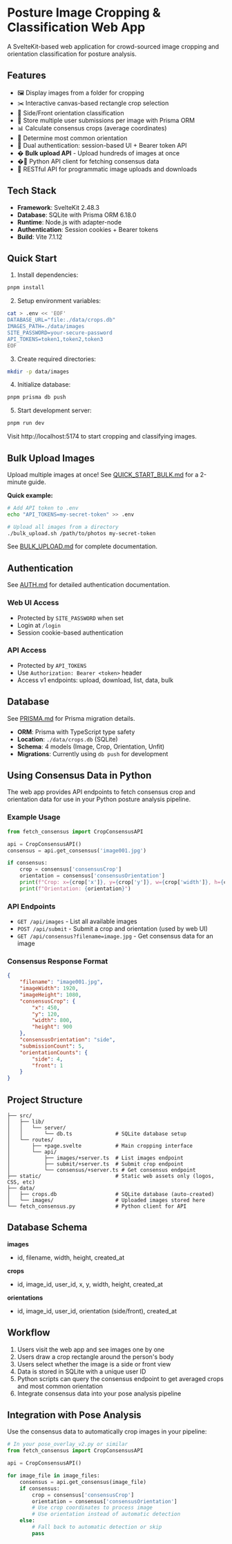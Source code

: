 # Posture Image Cropping & Classification Web App

A SvelteKit-based web application for crowd-sourced image cropping and orientation classification for posture analysis.

## Features

- 🖼️ Display images from a folder for cropping
- ✂️ Interactive canvas-based rectangle crop selection
- 🔄 Side/Front orientation classification
- 💾 Store multiple user submissions per image with Prisma ORM
- 📊 Calculate consensus crops (average coordinates)
- 🎯 Determine most common orientation
- 🔐 Dual authentication: session-based UI + Bearer token API
- � **Bulk upload API** - Upload hundreds of images at once
- �🐍 Python API client for fetching consensus data
- 🚀 RESTful API for programmatic image uploads and downloads

## Tech Stack

- **Framework**: SvelteKit 2.48.3
- **Database**: SQLite with Prisma ORM 6.18.0
- **Runtime**: Node.js with adapter-node
- **Authentication**: Session cookies + Bearer tokens
- **Build**: Vite 7.1.12

## Quick Start

1. Install dependencies:

```bash
pnpm install
```

2. Setup environment variables:

```bash
cat > .env << 'EOF'
DATABASE_URL="file:./data/crops.db"
IMAGES_PATH=./data/images
SITE_PASSWORD=your-secure-password
API_TOKENS=token1,token2,token3
EOF
```

3. Create required directories:

```bash
mkdir -p data/images
```

4. Initialize database:

```bash
pnpm prisma db push
```

5. Start development server:

```bash
pnpm run dev
```

Visit http://localhost:5174 to start cropping and classifying images.

## Bulk Upload Images

Upload multiple images at once! See [QUICK_START_BULK.md](./QUICK_START_BULK.md) for a 2-minute guide.

**Quick example:**

```bash
# Add API token to .env
echo "API_TOKENS=my-secret-token" >> .env

# Upload all images from a directory
./bulk_upload.sh /path/to/photos my-secret-token
```

See [BULK_UPLOAD.md](./BULK_UPLOAD.md) for complete documentation.

## Authentication

See [AUTH.md](./AUTH.md) for detailed authentication documentation.

### Web UI Access

- Protected by `SITE_PASSWORD` when set
- Login at `/login`
- Session cookie-based authentication

### API Access

- Protected by `API_TOKENS`
- Use `Authorization: Bearer <token>` header
- Access v1 endpoints: upload, download, list, data, bulk

## Database

See [PRISMA.md](./PRISMA.md) for Prisma migration details.

- **ORM**: Prisma with TypeScript type safety
- **Location**: `./data/crops.db` (SQLite)
- **Schema**: 4 models (Image, Crop, Orientation, Unfit)
- **Migrations**: Currently using `db push` for development

## Using Consensus Data in Python

The web app provides API endpoints to fetch consensus crop and orientation data for use in your Python posture analysis pipeline.

### Example Usage

```python
from fetch_consensus import CropConsensusAPI

api = CropConsensusAPI()
consensus = api.get_consensus('image001.jpg')

if consensus:
    crop = consensus['consensusCrop']
    orientation = consensus['consensusOrientation']
    print(f"Crop: x={crop['x']}, y={crop['y']}, w={crop['width']}, h={crop['height']}")
    print(f"Orientation: {orientation}")
```

### API Endpoints

- `GET /api/images` - List all available images
- `POST /api/submit` - Submit a crop and orientation (used by web UI)
- `GET /api/consensus?filename=image.jpg` - Get consensus data for an image

### Consensus Response Format

```json
{
	"filename": "image001.jpg",
	"imageWidth": 1920,
	"imageHeight": 1080,
	"consensusCrop": {
		"x": 450,
		"y": 120,
		"width": 800,
		"height": 900
	},
	"consensusOrientation": "side",
	"submissionCount": 5,
	"orientationCounts": {
		"side": 4,
		"front": 1
	}
}
```

## Project Structure

```
├── src/
│   ├── lib/
│   │   └── server/
│   │       └── db.ts              # SQLite database setup
│   └── routes/
│       ├── +page.svelte           # Main cropping interface
│       └── api/
│           ├── images/+server.ts  # List images endpoint
│           ├── submit/+server.ts  # Submit crop endpoint
│           └── consensus/+server.ts # Get consensus endpoint
├── static/                        # Static web assets only (logos, CSS, etc)
├── data/
│   ├── crops.db                   # SQLite database (auto-created)
│   └── images/                    # Uploaded images stored here
└── fetch_consensus.py             # Python client for API
```

## Database Schema

**images**

- id, filename, width, height, created_at

**crops**

- id, image_id, user_id, x, y, width, height, created_at

**orientations**

- id, image_id, user_id, orientation (side/front), created_at

## Workflow

1. Users visit the web app and see images one by one
2. Users draw a crop rectangle around the person's body
3. Users select whether the image is a side or front view
4. Data is stored in SQLite with a unique user ID
5. Python scripts can query the consensus endpoint to get averaged crops and most common orientation
6. Integrate consensus data into your pose analysis pipeline

## Integration with Pose Analysis

Use the consensus data to automatically crop images in your pipeline:

```python
# In your pose_overlay_v2.py or similar
from fetch_consensus import CropConsensusAPI

api = CropConsensusAPI()

for image_file in image_files:
    consensus = api.get_consensus(image_file)
    if consensus:
        crop = consensus['consensusCrop']
        orientation = consensus['consensusOrientation']
        # Use crop coordinates to process image
        # Use orientation instead of automatic detection
    else:
        # Fall back to automatic detection or skip
        pass
```
